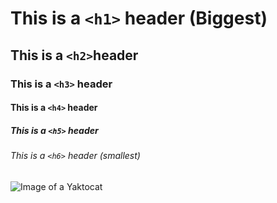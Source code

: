 # This is a `<h1>` header (Biggest)
## This is a `<h2>`header
### This is a `<h3>` header
#### This is a `<h4>` header
##### This is a `<h5>` header
###### This is a `<h6>` header (smallest)

![Image of a Yaktocat](https://octodex.github.com/images/yaktocat.png)
